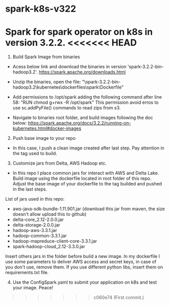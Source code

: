 # spark-k8s-v322
Spark for spark operator on k8s in version 3.2.2.
<<<<<<< HEAD
=======

1. Build Spark Image from binaries
- Acess below link and download the binaries in version 'spark-3.2.2-bin-hadoop3.2'.
https://spark.apache.org/downloads.html

- Unzip the binaries, open the file:
"\spark-3.2.2-bin-hadoop3.2\kubernetes\dockerfiles\spark\Dockerfile"

- Add permissions to /opt/spark adding the following command after line 58:
"RUN chmod g+rwx -R /opt/spark"
This permission avoid erros to use sc.addPyFile() commands to read zips from s3.

- Navigate to binaries root folder, and build images following the doc below:
https://spark.apache.org/docs/3.2.2/running-on-kubernetes.html#docker-images

2. Push base image to your repo
- In this case, I push a clean image created after last step. Pay attention in the tag used to build.

3. Customize jars from Delta, AWS Hadoop etc.
- In this repo I place common jars for interact with AWS and Delta Lake. Build image using the dockerfile located in root folder of this repo.
Adjust the base image of your dockerfile to the tag builded and pushed in the last steps.

List of jars used in this repo:
- aws-java-sdk-bundle-1.11.901.jar (download this jar from maven, the size doesn't allow upload this to github)
- delta-core_2.12-2.0.0.jar
- delta-storage-2.0.0.jar
- hadoop-aws-3.3.1.jar
- hadoop-common-3.3.1.jar
- hadoop-mapreduce-client-core-3.3.1.jar
- spark-hadoop-cloud_2.12-3.3.0.jar

Insert others jars in the folder before build a new image. In my dockerfile I use some parameters to deliver AWS access and secret keys, in case of you don't use, remove them.
If you use different python libs, insert them on requirements.txt file.

4. Use the ConfigSpark.yaml to submit your application on k8s and test your image. Peace!
>>>>>>> c060e74 (First commit.)
